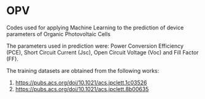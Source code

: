 # OPV
Codes used for applying Machine Learning to the prediction of device parameters of Organic Photovoltaic Cells

The parameters used in prediction were: Power Conversion Efficiency (PCE), Short Circuit Current (Jsc), Open Circuit Voltage (Voc) and Fill Factor (FF).

The training datasets are obtained from the following works:
1) https://pubs.acs.org/doi/10.1021/acs.jpclett.1c03526
2) https://pubs.acs.org/doi/10.1021/acs.jpclett.8b00635
